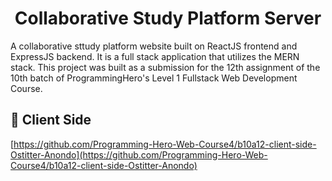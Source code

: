 <h1 align="center" id="title">Collaborative Study Platform Server</h1>

<p id="description">A collaborative sttudy platform website built on ReactJS frontend and ExpressJS backend. It is a full stack application that utilizes the MERN stack. This project was built as a submission for the 12th assignment of the 10th batch of ProgrammingHero's Level 1 Fullstack Web Development Course.</p>

<h2>🚀 Client Side</h2>

[https://github.com/Programming-Hero-Web-Course4/b10a12-client-side-Ostitter-Anondo](https://github.com/Programming-Hero-Web-Course4/b10a12-client-side-Ostitter-Anondo)